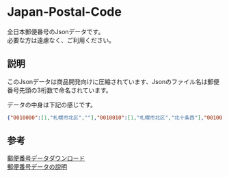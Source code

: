 # Japan-Postal-Code
 全日本郵便番号のJsonデータです。  
 必要な方は遠慮なく、ご利用ください。
 
 ## 説明
 このJsonデータは商品開発向けに圧縮されています、Jsonのファイル名は郵便番号先頭の3桁数で命名されています。  
 
 データの中身は下記の感じです。
 ```json
 {"0010000":[1,"札幌市北区",""],"0010010":[1,"札幌市北区","北十条西"],"0010011":[1,"札幌市北区","北十一条西"],"0010012":[1,"札幌市北区","北十二条西"],......
 ```

## 参考
[郵便番号データダウンロード](https://www.post.japanpost.jp/zipcode/download.html)  
[郵便番号データの説明](https://www.post.japanpost.jp/zipcode/dl/readme.html)
